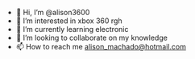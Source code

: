 - 👋 Hi, I’m @alison3600
- 👀 I’m interested in xbox 360 rgh
- 🌱 I’m currently learning electronic
- 💞️ I’m looking to collaborate on my knowledge
- 📫 How to reach me alison_machado@hotmail.com

<!---
alison3600/alison3600 is a ✨ special ✨ repository because its `README.md` (this file) appears on your GitHub profile.
You can click the Preview link to take a look at your changes.
--->
